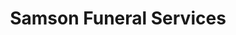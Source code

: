 ---
title: "Samson Funeral Services"
url: /bacoor/samson-funeral-services/
shop: funeral directors
---